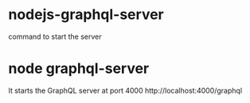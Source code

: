 # nodejs-graphql-server

command to start the server
# node graphql-server

It starts the GraphQL server at port 4000
http://localhost:4000/graphql





